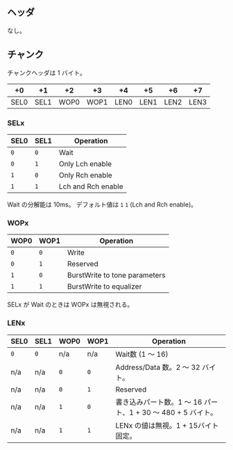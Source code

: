 ## ヘッダ

なし。

## チャンク

チャンクヘッダは 1 バイト。

 +0 | +1 | +2 | +3 | +4 | +5 | +6 | +7
----|----|----|----|----|----|----|----
SEL0|SEL1|WOP0|WOP1|LEN0|LEN1|LEN2|LEN3

### SELx

SEL0 | SEL1 | Operation
-----|------|-----------
`0`  | `0`  | Wait
`0`  | `1`  | Only Lch enable
`1`  | `0`  | Only Rch enable
`1`  | `1`  | Lch and Rch enable 

Wait の分解能は 10ms。
デフォルト値は `1` `1` (Lch and Rch enable)。

### WOPx

WOP0 | WOP1 | Operation
-----|------|-----------
`0`  | `0`  | Write
`0`  | `1`  | Reserved
`1`  | `0`  | BurstWrite to tone parameters
`1`  | `1`  | BurstWrite to equalizer

SELx が Wait のときは WOPx は無視される。

### LENx

SEL0 | SEL1 | WOP0 | WOP1 | Operation
-----|------|------|------|----------
`0`  | `0`  | n/a  | n/a  | Wait数 (1 〜 16)
n/a  | n/a  | `0`  | `0`  | Address/Data 数。2 〜 32 バイト。
n/a  | n/a  | `0`  | `1`  | Reserved
n/a  | n/a  | `1`  | `0`  | 書き込みパート数。1 〜 16 パート、1 + 30 〜 480 + 5 バイト。
n/a  | n/a  | `1`  | `1`  | LENx の値は無視。1 + 15バイト固定。
